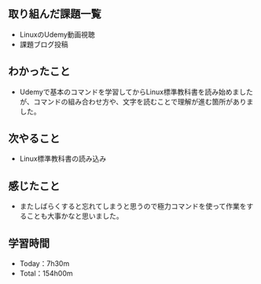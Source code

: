 ## 取り組んだ課題一覧
- LinuxのUdemy動画視聴
- 課題ブログ投稿
## わかったこと
- Udemyで基本のコマンドを学習してからLinux標準教科書を読み始めましたが、コマンドの組み合わせ方や、文字を読むことで理解が進む箇所がありました。
## 次やること
- Linux標準教科書の読み込み
## 感じたこと
- またしばらくすると忘れてしまうと思うので極力コマンドを使って作業をすることも大事かなと思いました。
## 学習時間
- Today：7h30m
- Total：154h00m
